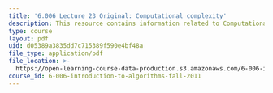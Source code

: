 ```yaml
---
title: '6.006 Lecture 23 Original: Computational complexity'
description: This resource contains information related to Computational complexity.
type: course
layout: pdf
uid: d05389a3835dd7c715389f590e4bf48a
file_type: application/pdf
file_location: >-
  https://open-learning-course-data-production.s3.amazonaws.com/6-006-introduction-to-algorithms-fall-2011/d05389a3835dd7c715389f590e4bf48a_MIT6_006F11_lec23_orig.pdf
course_id: 6-006-introduction-to-algorithms-fall-2011
---
```

